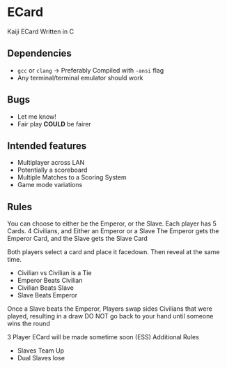 # ECard
Kaiji ECard Written in C

## Dependencies
- `gcc` or `clang` -> Preferably Compiled with `-ansi` flag
- Any terminal/terminal emulator should work

## Bugs
- Let me know!
- Fair play **COULD** be fairer
## Intended features
- Multiplayer across LAN
- Potentially a scoreboard
- Multiple Matches to a Scoring System
- Game mode variations

## Rules
You can choose to either be the Emperor, or the Slave.
Each player has 5 Cards. 4 Civilians, and Either an Emperor or a Slave
The Emperor gets the Emperor Card, and the Slave gets the Slave Card

Both players select a card and place it facedown. Then reveal at the same time.
- Civilian vs Civilian is a Tie
- Emperor Beats Civilian
- Civilian Beats Slave
- Slave Beats Emperor

Once a Slave beats the Emperor, Players swap sides
Civilians that were played, resulting in a draw DO NOT go back to your hand until someone wins the round


3 Player ECard will be made sometime soon (ESS)
Additional Rules
- Slaves Team Up
- Dual Slaves lose
